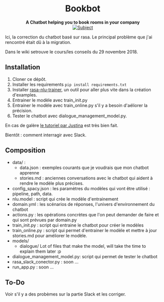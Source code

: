 <h1 align="center"> Bookbot</h1> 
<div align="center">
  <strong>A Chatbot helping you to book rooms in your company</strong>
</div>

<div align="center">
  <!-- Subject -->
  <a href="https://nodejs.org/api/documentation.html#documentation_stability_index">
    <img src="https://img.shields.io/badge/subject-awesome-green.svg"
      alt="Subject" />
  </a>
</div>

Ici, la correction du chatbot basé sur rasa. Le principal problème que j'ai rencontré était dû à la migration.

Dans le wiki setrouve le cours/les conseils du 29 novembre 2018.

## Installation

 1. Cloner ce dépôt.
 2. Installer les requirements `pip install requirements.txt`
 3. Installer [rasa-nlu-trainer](https://github.com/RasaHQ/rasa-nlu-trainer), un outil pour aller plus vite dans la création d'examples.
 4. Entrainer le modèle avec train_init.py
 5. Entrainer le modèle avec train_online.py s'il y a besoin d'aéliorer la précision.
 6. Tester le chatbot avec dialogue_management_model.py.

En cas de galère [le tutoriel par Justina](https://vimeo.com/254777331) est très bien fait.
 
Bientôt : comment interragir avec Slack.

## Composition

 - data/ :
   - data.json : exemples courants que je voudrais que mon chatbot apprenne
   - stories.md : anciennes conversations avec le chatbot qui aident à rendre le modèle plus précises.
 - config_spacy.json : les paramètres du modèles qui vont être utilisé : pipeline, path, data.
 - nlu.model : script qui crée le modèle d'entrainement
 - domain.yml : les scénarios de réponses, l'univers d'environnement du chatbot
 - actions.py : les opérations concrètes que l'on peut demander de faire et qui sont prévues par domain.py
 - train_init.py : script qui entraine le chatbot pour créer le modèles
 - train_online.py : script qui permet d'entrainer le modèle et mettre à jour stories.md pour améliorer le modèle.
 - models/
   - dialogue/
     Lot of files that make the model, will take the time to explain them later :p 
 - dialogue_management_model.py: script qui permet de tester le chatbot
 - rasa_slack_conector.py : soon ...
 - run_app.py : soon ...

## To-Do

Voir s'il y a des probèmes sur la partie Slack et les corriger.
